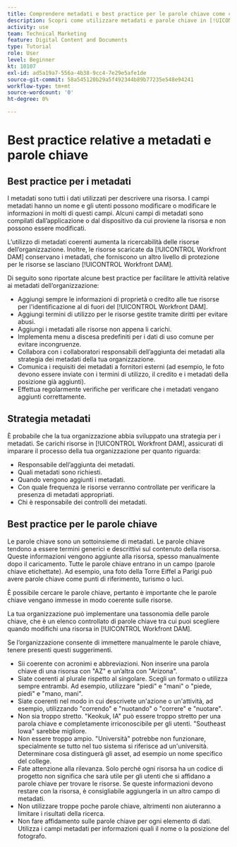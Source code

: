 ```yaml
---
title: Comprendere metadati e best practice per le parole chiave come collaboratore
description: Scopri come utilizzare metadati e parole chiave in [!UICONTROL Workfront DAM] descrivere una risorsa per aumentare la ricercabilità delle risorse dell’organizzazione.
activity: use
team: Technical Marketing
feature: Digital Content and Documents
type: Tutorial
role: User
level: Beginner
kt: 10107
exl-id: ad5a19a7-556a-4b38-9cc4-7e29e5afe1de
source-git-commit: 58a545120b29a5f492344b89b77235e548e94241
workflow-type: tm+mt
source-wordcount: '0'
ht-degree: 0%

---
```


# Best practice relative a metadati e parole chiave

## Best practice per i metadati

I metadati sono tutti i dati utilizzati per descrivere una risorsa. I campi metadati hanno un nome e gli utenti possono modificare o modificare le informazioni in molti di questi campi. Alcuni campi di metadati sono compilati dall’applicazione o dal dispositivo da cui proviene la risorsa e non possono essere modificati.

L’utilizzo di metadati coerenti aumenta la ricercabilità delle risorse dell’organizzazione. Inoltre, le risorse scaricate da [!UICONTROL Workfront DAM] conservano i metadati, che forniscono un altro livello di protezione per le risorse se lasciano [!UICONTROL Workfront DAM].

Di seguito sono riportate alcune best practice per facilitare le attività relative ai metadati dell’organizzazione:

* Aggiungi sempre le informazioni di proprietà o credito alle tue risorse per l&#39;identificazione al di fuori del [!UICONTROL Workfront DAM].
* Aggiungi termini di utilizzo per le risorse gestite tramite diritti per evitare abusi.
* Aggiungi i metadati alle risorse non appena li carichi.
* Implementa menu a discesa predefiniti per i dati di uso comune per evitare incongruenze.
* Collabora con i collaboratori responsabili dell’aggiunta dei metadati alla strategia dei metadati della tua organizzazione.
* Comunica i requisiti dei metadati a fornitori esterni (ad esempio, le foto devono essere inviate con i termini di utilizzo, il credito e i metadati della posizione già aggiunti).
* Effettua regolarmente verifiche per verificare che i metadati vengano aggiunti correttamente.

## Strategia metadati

È probabile che la tua organizzazione abbia sviluppato una strategia per i metadati. Se carichi risorse in [!UICONTROL Workfront DAM], assicurati di imparare il processo della tua organizzazione per quanto riguarda:

* Responsabile dell’aggiunta dei metadati.
* Quali metadati sono richiesti.
* Quando vengono aggiunti i metadati.
* Con quale frequenza le risorse verranno controllate per verificare la presenza di metadati appropriati.
* Chi è responsabile dei controlli dei metadati.

## Best practice per le parole chiave

Le parole chiave sono un sottoinsieme di metadati. Le parole chiave tendono a essere termini generici e descrittivi sul contenuto della risorsa. Queste informazioni vengono aggiunte alla risorsa, spesso manualmente dopo il caricamento. Tutte le parole chiave entrano in un campo (parole chiave etichettate). Ad esempio, una foto della Torre Eiffel a Parigi può avere parole chiave come punti di riferimento, turismo o luci.

È possibile cercare le parole chiave, pertanto è importante che le parole chiave vengano immesse in modo coerente sulle risorse.

La tua organizzazione può implementare una tassonomia delle parole chiave, che è un elenco controllato di parole chiave tra cui puoi scegliere quando modifichi una risorsa in [!UICONTROL Workfront DAM].

Se l’organizzazione consente di immettere manualmente le parole chiave, tenere presenti questi suggerimenti.

* Sii coerente con acronimi e abbreviazioni. Non inserire una parola chiave di una risorsa con &quot;AZ&quot; e un’altra con &quot;Arizona&quot;.
* Siate coerenti al plurale rispetto al singolare. Scegli un formato o utilizza sempre entrambi. Ad esempio, utilizzare &quot;piedi&quot; e &quot;mani&quot; o &quot;piede, piedi&quot; e &quot;mano, mani&quot;.
* Siate coerenti nel modo in cui descrivete un&#39;azione o un&#39;attività, ad esempio, utilizzando &quot;correndo&quot; e &quot;nuotando&quot; o &quot;correre&quot; e &quot;nuotare&quot;.
* Non sia troppo stretto. &quot;Keokuk, IA&quot; può essere troppo stretto per una parola chiave e completamente irriconoscibile per gli utenti. &quot;Southeast Iowa&quot; sarebbe migliore.
* Non essere troppo ampio. &quot;Università&quot; potrebbe non funzionare, specialmente se tutto nel tuo sistema si riferisce ad un&#39;università. Determinare cosa distinguerà gli asset, ad esempio un nome specifico del college.
* Fate attenzione alla rilevanza. Solo perché ogni risorsa ha un codice di progetto non significa che sarà utile per gli utenti che si affidano a parole chiave per trovare le risorse. Se queste informazioni devono restare con la risorsa, è consigliabile aggiungerla in un altro campo di metadati.
* Non utilizzare troppe poche parole chiave, altrimenti non aiuteranno a limitare i risultati della ricerca.
* Non fare affidamento sulle parole chiave per ogni elemento di dati. Utilizza i campi metadati per informazioni quali il nome o la posizione del fotografo.
